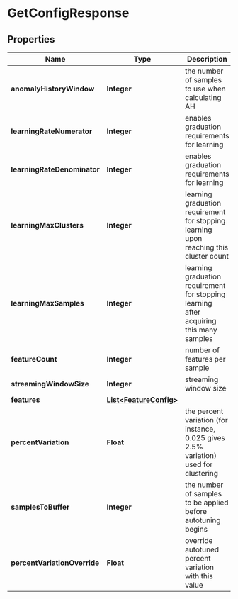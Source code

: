 

# GetConfigResponse


## Properties

| Name | Type | Description | Notes |
|------------ | ------------- | ------------- | -------------|
|**anomalyHistoryWindow** | **Integer** | the number of samples to use when calculating AH |  [optional] |
|**learningRateNumerator** | **Integer** | enables graduation requirements for learning |  [optional] |
|**learningRateDenominator** | **Integer** | enables graduation requirements for learning |  [optional] |
|**learningMaxClusters** | **Integer** | learning graduation requirement for stopping learning upon reaching this cluster count |  [optional] |
|**learningMaxSamples** | **Integer** | learning graduation requirement for stopping learning after acquiring this many samples |  [optional] |
|**featureCount** | **Integer** | number of features per sample |  |
|**streamingWindowSize** | **Integer** | streaming window size |  |
|**features** | [**List&lt;FeatureConfig&gt;**](FeatureConfig.md) |  |  |
|**percentVariation** | **Float** | the percent variation (for instance, 0.025 gives 2.5% variation) used for clustering |  |
|**samplesToBuffer** | **Integer** | the number of samples to be applied before autotuning begins |  |
|**percentVariationOverride** | **Float** | override autotuned percent variation with this value |  [optional] |



